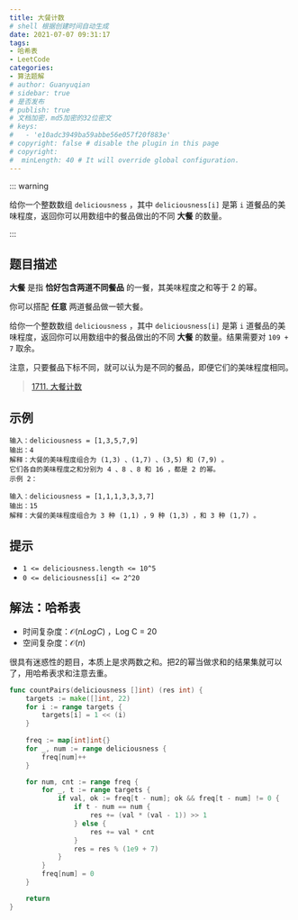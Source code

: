 ```yaml
---
title: 大餐计数
# shell 根据创建时间自动生成
date: 2021-07-07 09:31:17
tags:
- 哈希表
- LeetCode
categories:
- 算法题解
# author: Guanyuqian
# sidebar: true
# 是否发布
# publish: true
# 文档加密，md5加密的32位密文
# keys:
# 	- 'e10adc3949ba59abbe56e057f20f883e'
# copyright: false # disable the plugin in this page 
# copyright:
#  minLength: 40 # It will override global configuration. 
---
```


::: warning

给你一个整数数组 `deliciousness` ，其中 `deliciousness[i]` 是第 `i` 道餐品的美味程度，返回你可以用数组中的餐品做出的不同 **大餐** 的数量。

:::

<!-- more -->

## 题目描述

**大餐** 是指 **恰好包含两道不同餐品** 的一餐，其美味程度之和等于 2 的幂。

你可以搭配 **任意** 两道餐品做一顿大餐。

给你一个整数数组 `deliciousness` ，其中 `deliciousness[i]` 是第 `i` 道餐品的美味程度，返回你可以用数组中的餐品做出的不同 **大餐** 的数量。结果需要对 `109 + 7` 取余。

注意，只要餐品下标不同，就可以认为是不同的餐品，即便它们的美味程度相同。

> [1711. 大餐计数](https://leetcode-cn.com/problems/count-good-meals/)



## 示例

```
输入：deliciousness = [1,3,5,7,9]
输出：4
解释：大餐的美味程度组合为 (1,3) 、(1,7) 、(3,5) 和 (7,9) 。
它们各自的美味程度之和分别为 4 、8 、8 和 16 ，都是 2 的幂。
示例 2：

输入：deliciousness = [1,1,1,3,3,3,7]
输出：15
解释：大餐的美味程度组合为 3 种 (1,1) ，9 种 (1,3) ，和 3 种 (1,7) 。
```



## 提示

- `1 <= deliciousness.length <= 10^5`
- `0 <= deliciousness[i] <= 2^20`

## 解法：哈希表

- 时间复杂度：$\mathcal{O}(n Log C)$  ，Log C =  20
- 空间复杂度：$\mathcal{O}(n)$

很具有迷惑性的题目，本质上是求两数之和。把2的幂当做求和的结果集就可以了，用哈希表求和注意去重。

```go
func countPairs(deliciousness []int) (res int) {
    targets := make([]int, 22)
    for i := range targets {
        targets[i] = 1 << (i)
    }
    
    freq := map[int]int{}
    for _, num := range deliciousness {
        freq[num]++
    }

    for num, cnt := range freq {
        for _, t := range targets {
            if val, ok := freq[t - num]; ok && freq[t - num] != 0 {
                if t - num == num {
                    res += (val * (val - 1)) >> 1
                } else {
                    res += val * cnt
                }
                res = res % (1e9 + 7)
            }
        }
        freq[num] = 0
    }

    return 
}
```
